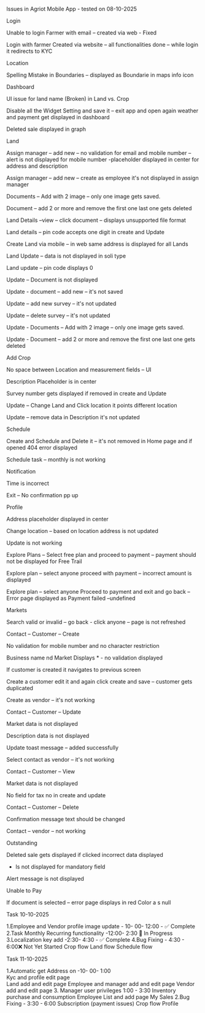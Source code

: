   Issues in Agriot Mobile App - tested on 08-10-2025 

Login 

Unable to login Farmer with email – created via web -  Fixed 

Login with farmer Created via website – all functionalities done – while login it redirects to KYC 

Location 

Spelling Mistake in Boundaries – displayed as Boundarie in maps info icon  

Dashboard 

UI issue for land name (Broken) in Land vs. Crop 

Disable all the Widget Setting and save it – exit app and open again weather and payment get displayed in dashboard  

Deleted sale displayed in graph 

Land  

Assign manager – add new – no validation for email and mobile number – alert is not displayed for mobile number -placeholder displayed in center for address and description 

Assign manager – add new – create as employee it's not displayed in assign manager 

Documents – Add with 2 image – only one image gets saved. 

Document – add 2 or more and remove the first one last one gets deleted 

Land Details –view – click document – displays unsupported file format 

Land details – pin code accepts one digit in create and Update  

Create Land via mobile – in web same address is displayed for all Lands  

Land Update – data is not displayed in soli type  

Land update – pin code displays 0 

Update – Document is not displayed  

Update - document – add new – it's not saved 

Update – add new survey – it's not updated 

Update – delete survey – it's not updated 

Update - Documents – Add with 2 image – only one image gets saved. 

Update - Document – add 2 or more and remove the first one last one gets deleted 

 

Add Crop 

No space between Location and measurement fields – UI 

Description Placeholder is in center 

Survey number gets displayed if removed in create and Update  

Update – Change Land and Click location it points different location  

Update – remove data in Description it's not updated 

 

Schedule  

Create and Schedule and Delete it – it's not removed in Home page and if opened 404 error displayed  

Schedule task – monthly is not working  

 

 

Notification 

 

Time is incorrect 

 

Exit – No confirmation pp up 

 

Profile  

Address placeholder displayed in center 

Change location – based on location address is not updated  

Update is not working  

Explore Plans – Select free plan and proceed to payment – payment should not be displayed for Free Trail 

Explore plan – select anyone proceed with payment – incorrect amount is displayed  

Explore plan – select anyone Proceed to payment and exit and go back – Error page displayed as Payment failed –undefined 

 

Markets 

Search valid or invalid – go back - click anyone – page is not refreshed 

Contact – Customer – Create  

No validation for mobile number and no character restriction 

Business name nd Market Displays * - no validation displayed  

If customer is created it navigates to previous screen 

Create a customer edit it and again click create and save – customer gets duplicated  

Create as vendor – it's not working  

 

Contact – Customer – Update  

Market data is not displayed 

Description data is not displayed 

Update toast message – added successfully 

Select contact as vendor – it's not working  

 

Contact – Customer – View  

Market data is not displayed 

No field for tax no in create and update  

Contact – Customer – Delete 

Confirmation message text should be changed 

 

Contact – vendor – not working  

Outstanding  

Deleted sale gets displayed if clicked incorrect data displayed 

* Is not displayed for mandatory field  

Alert message is not displayed 

Unable to Pay  

If document is selected – error page displays in red Color a s null 


Task 10-10-2025

1.Employee and Vendor profile image update - 10- 00- 12:00  - ✅ Complete
2.Task Monthly Recurring functionality -12:00- 2:30 🔄 In Progress
3.Localization key add  -2:30- 4:30  - ✅ Complete
4.Bug Fixing - 4:30 - 6:00❌ Not Yet Started 
 Crop flow
 Land   flow
 Schedule flow

Task 11-10-2025

1.Automatic get Address on -10- 00- 1:00   
      Kyc and profile edit page  
      Land add and edit page
      Employee and manager add and edit page
      Vendor  add and edit page 
3. Manager user privileges 1:00 - 3:30
    Inventory purchase and  consumption
    Employee List and add page 
    My Sales 
2.Bug Fixing - 3:30 - 6:00
    Subscription (payment issues)
    Crop flow
    Profile   



<!-- https://github.com/victorpreston/agritrack-app -->
<!-- 9658888955 -->